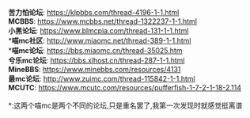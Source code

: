 **苦力怕论坛**: https://klpbbs.com/thread-4196-1-1.html<br>
**MCBBS**: https://www.mcbbs.net/thread-1322237-1-1.html<br>
**小黑论坛**: https://www.blmcpia.com/thread-131-1-1.html<br>
\***喵mc社区**: http://www.miaomc.net/thread-389-1-1.html<br>
\***喵mc论坛**: https://bbs.miaomc.cn/thread-35025.htm<br>
**兮乐mc论坛**: https://bbs.xlhost.cn/thread-287-1-1.html<br>
**MineBBS**: https://www.minebbs.com/resources/4131<br>
**最mc论坛**: http://www.zuimc.com/thread-115842-1-1.html<br>
**MCUTC**: https://www.mcutc.com/resources/pufferfish-1-7-2-1-18-2.114<br>
<br>
\*:这两个喵mc是两个不同的论坛,只是重名罢了,我第一次发现时就感觉挺离谱
